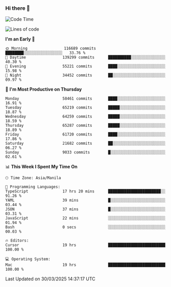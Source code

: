 ### Hi there 👋

<!--START_SECTION:waka-->
![Code Time](http://img.shields.io/badge/Code%20Time-5%2C971%20hrs%2013%20mins-blue)

![Lines of code](https://img.shields.io/badge/From%20Hello%20World%20I%27ve%20Written-126.7%20million%20lines%20of%20code-blue)

**I'm an Early 🐤** 

```text
🌞 Morning                116689 commits      ████████░░░░░░░░░░░░░░░░░   33.76 % 
🌆 Daytime                139299 commits      ██████████░░░░░░░░░░░░░░░   40.30 % 
🌃 Evening                55221 commits       ████░░░░░░░░░░░░░░░░░░░░░   15.98 % 
🌙 Night                  34452 commits       ██░░░░░░░░░░░░░░░░░░░░░░░   09.97 % 
```
📅 **I'm Most Productive on Thursday** 

```text
Monday                   58461 commits       ████░░░░░░░░░░░░░░░░░░░░░   16.91 % 
Tuesday                  65219 commits       █████░░░░░░░░░░░░░░░░░░░░   18.87 % 
Wednesday                64259 commits       █████░░░░░░░░░░░░░░░░░░░░   18.59 % 
Thursday                 65287 commits       █████░░░░░░░░░░░░░░░░░░░░   18.89 % 
Friday                   61720 commits       ████░░░░░░░░░░░░░░░░░░░░░   17.86 % 
Saturday                 21682 commits       ██░░░░░░░░░░░░░░░░░░░░░░░   06.27 % 
Sunday                   9033 commits        █░░░░░░░░░░░░░░░░░░░░░░░░   02.61 % 
```


📊 **This Week I Spent My Time On** 

```text
🕑︎ Time Zone: Asia/Manila

💬 Programming Languages: 
TypeScript               17 hrs 20 mins      ███████████████████████░░   91.26 % 
YAML                     39 mins             █░░░░░░░░░░░░░░░░░░░░░░░░   03.44 % 
JSON                     37 mins             █░░░░░░░░░░░░░░░░░░░░░░░░   03.31 % 
JavaScript               22 mins             ░░░░░░░░░░░░░░░░░░░░░░░░░   01.94 % 
Bash                     0 secs              ░░░░░░░░░░░░░░░░░░░░░░░░░   00.03 % 

🔥 Editors: 
Cursor                   19 hrs              █████████████████████████   100.00 % 

💻 Operating System: 
Mac                      19 hrs              █████████████████████████   100.00 % 
```


 Last Updated on 30/03/2025 14:37:17 UTC
<!--END_SECTION:waka-->


<!--
**rad182/rad182** is a ✨ _special_ ✨ repository because its `README.md` (this file) appears on your GitHub profile.

Here are some ideas to get you started:

- 🔭 I’m currently working on ...
- 🌱 I’m currently learning ...
- 👯 I’m looking to collaborate on ...
- 🤔 I’m looking for help with ...
- 💬 Ask me about ...
- 📫 How to reach me: ...
- 😄 Pronouns: ...
- ⚡ Fun fact: ...
-->
